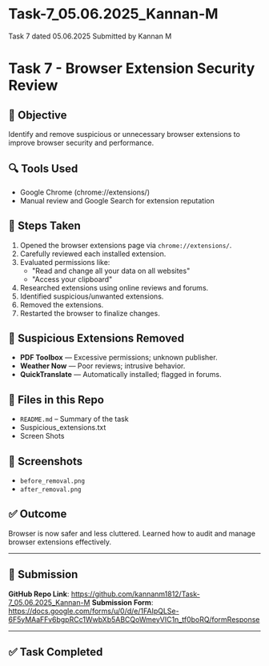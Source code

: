 # Task-7_05.06.2025_Kannan-M
Task 7 dated 05.06.2025 Submitted by Kannan M
# Task 7 - Browser Extension Security Review

## 🎯 Objective
Identify and remove suspicious or unnecessary browser extensions to improve browser security and performance.

## 🔍 Tools Used
- Google Chrome (chrome://extensions/)
- Manual review and Google Search for extension reputation

## 📝 Steps Taken
1. Opened the browser extensions page via `chrome://extensions/`.
2. Carefully reviewed each installed extension.
3. Evaluated permissions like:
   - "Read and change all your data on all websites"
   - "Access your clipboard"
4. Researched extensions using online reviews and forums.
5. Identified suspicious/unwanted extensions.
6. Removed the extensions.
7. Restarted the browser to finalize changes.

## 🚫 Suspicious Extensions Removed
- **PDF Toolbox** — Excessive permissions; unknown publisher.
- **Weather Now** — Poor reviews; intrusive behavior.
- **QuickTranslate** — Automatically installed; flagged in forums.

## 📁 Files in this Repo
- `README.md` – Summary of the task
-  Suspicious_extensions.txt
-  Screen Shots

## 📸 Screenshots
- `before_removal.png`
- `after_removal.png`

## ✅ Outcome
Browser is now safer and less cluttered. Learned how to audit and manage browser extensions effectively.

---

## 🔗 Submission

**GitHub Repo Link**: https://github.com/kannanm1812/Task-7_05.06.2025_Kannan-M
**Submission Form**: https://docs.google.com/forms/u/0/d/e/1FAIpQLSe-6F5yMAaFFv6bgpRCc1WwbXb5ABCQoWmeyVIC1n_tf0boRQ/formResponse

---

## ✅ Task Completed
